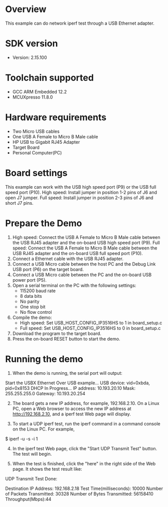 Overview
========
This example can do network iperf test through a USB Ethernet adapter.


SDK version
===========
- Version: 2.15.100

Toolchain supported
===================
- GCC ARM Embedded  12.2
- MCUXpresso  11.8.0

Hardware requirements
=====================
- Two Micro USB cables
- One USB A Female to Micro B Male cable
- HP USB to Gigabit RJ45 Adapter
- Target Board
- Personal Computer(PC)

Board settings
==============
This example can work with the USB high speed port (P9) or the USB full speed port (P10).
High speed: Install jumper in position 1-2 pins of J6 and open J7 jumper.
Full speed: Install jumper in position 2-3 pins of J6 and short J7 pins.

Prepare the Demo
================
1.  High speed: Connect the USB A Female to Micro B Male cable between the USB RJ45 adapter and
                the on-board USB high speed port (P9).
    Full speed: Connect the USB A Female to Micro B Male cable between the USB RJ45 adapter and
                the on-board USB full speed port (P10).
2.  Connect a Ethernet cable with the USB RJ45 adapter.
3.  Connect a USB Micro cable between the host PC and the Debug Link USB port (P6) on the target board.
4.  Connect a USB Micro cable between the PC and the on-board USB power port (P5).
5.  Open a serial terminal on the PC with the following settings:
    - 115200 baud rate
    - 8 data bits
    - No parity
    - One stop bit
    - No flow control
6.  Compile the demo:
    - High speed: Set USB_HOST_CONFIG_IP3516HS to 1 in board_setup.c
    - Full speed: Set USB_HOST_CONFIG_IP3516HS to 0 in board_setup.c
7.  Download the program to the target board.
8.  Press the on-board RESET button to start the demo.

Running the demo
================
1. When the demo is running, the serial port will output:

Start the USBX Ethernet Over USB example...
USB device: vid=0xbda, pid=0x8153
DHCP In Progress...
IP address: 10.193.20.10
Mask: 255.255.255.0
Gateway: 10.193.20.254

2. The board gets a new IP address, for example, 192.168.2.10. On a Linux PC, open a Web browser to
access the new IP address at http://192.168.2.10, and a iperf test Web page will display.

3. To start a UDP iperf test, run the iperf command in a command console on the Linux PC. For example,

  $ iperf -u -s -i 1

4. In the iperf test Web page, click the "Start UDP Transmit Test" button. The test
will begin.

5. When the test is finished, click the "here" in the right side of the Web page.
It shows the test result like:

UDP Transmit Test Done:

Destination IP Address: 192.168.2.18
Test Time(milliseconds): 10000
Number of Packets Transmitted: 30328
Number of Bytes Transmitted: 56158410
Throughput(Mbps):44

